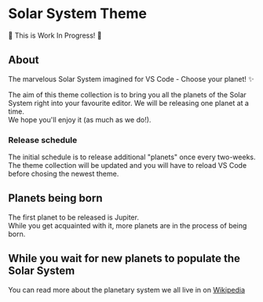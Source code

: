 # Solar System Theme
📌 This is Work In Progress! 📌  

<!-- [![Open in Visual Studio Code](https://open.vscode.dev/badges/open-in-vscode.svg)](https://github.com/decameronn/solar-system-theme) -->

## About
The marvelous Solar System imagined for VS Code - Choose your planet! ✨  
  
The aim of this theme collection is to bring you all the planets of the Solar System right into your favourite editor. We will be releasing one planet at a time.  
We hope you'll enjoy it (as much as we do!). 
### Release schedule
The initial schedule is to release additional "planets" once every two-weeks.  
The theme collection will be updated and you will have to reload VS Code before chosing the newest theme.

## Planets being born
The first planet to be released is Jupiter.  
While you get acquainted with it, more planets are in the process of being born.  
  
## While you wait for new planets to populate the Solar System
You can read more about the planetary system we all live in on [Wikipedia](https://en.wikipedia.org/wiki/Solar_System)